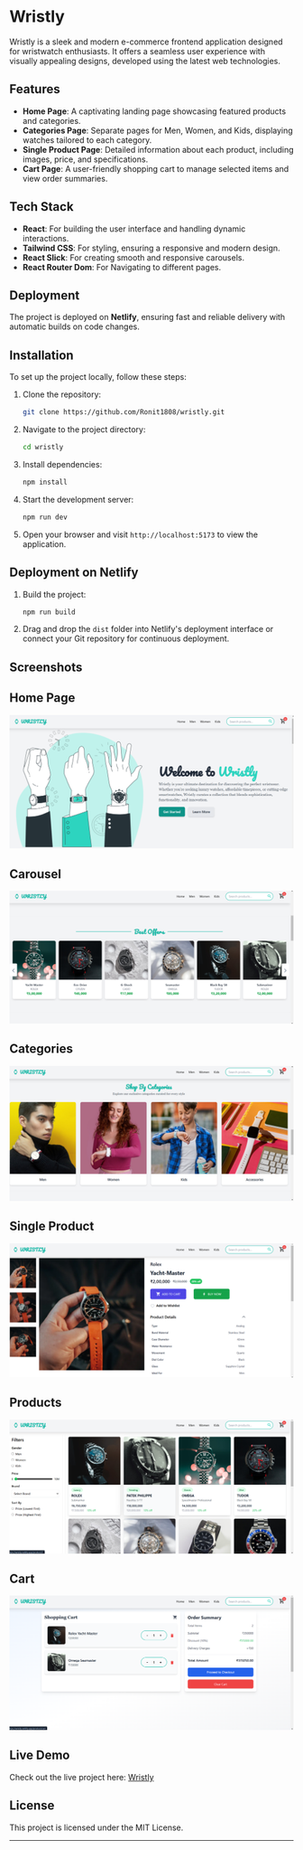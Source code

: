 # Wristly

Wristly is a sleek and modern e-commerce frontend application designed for wristwatch enthusiasts. It offers a seamless user experience with visually appealing designs, developed using the latest web technologies.

## Features

- **Home Page**: A captivating landing page showcasing featured products and categories.
- **Categories Page**: Separate pages for Men, Women, and Kids, displaying watches tailored to each category.
- **Single Product Page**: Detailed information about each product, including images, price, and specifications.
- **Cart Page**: A user-friendly shopping cart to manage selected items and view order summaries.

## Tech Stack

- **React**: For building the user interface and handling dynamic interactions.
- **Tailwind CSS**: For styling, ensuring a responsive and modern design.
- **React Slick**: For creating smooth and responsive carousels.
- **React Router Dom**: For Navigating to different pages.

## Deployment

The project is deployed on **Netlify**, ensuring fast and reliable delivery with automatic builds on code changes.

## Installation

To set up the project locally, follow these steps:

1. Clone the repository:
   ```bash
   git clone https://github.com/Ronit1808/wristly.git
   ```
2. Navigate to the project directory:
   ```bash
   cd wristly
   ```
3. Install dependencies:
   ```bash
   npm install
   ```
4. Start the development server:
   ```bash
   npm run dev
   ```
5. Open your browser and visit `http://localhost:5173` to view the application.

## Deployment on Netlify

1. Build the project:
   ```bash
   npm run build
   ```
2. Drag and drop the `dist` folder into Netlify's deployment interface or connect your Git repository for continuous deployment.


## Screenshots
## Home Page
![Home Page](client/src/Images/home.png)

## Carousel
![Carousel](client/src/Images/carousel.png)

## Categories
![Categories](client/src/Images/categories.png)

## Single Product
![Single Product Page](client/src/Images/singleproduct.png)

## Products
![Products Page](client/src/Images/products.png)

## Cart
![Cart Page](client/src/Images/cart.png)


## Live Demo
Check out the live project here: [Wristly](https://wristly.netlify.app)

## License

This project is licensed under the MIT License.

---


